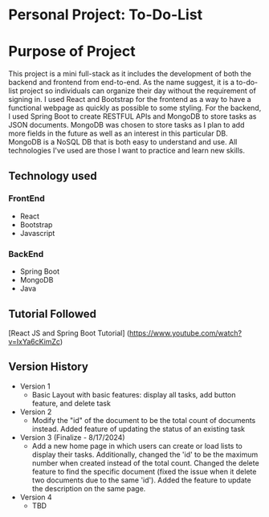 # Personal Project: To-Do-List

# Purpose of Project
This project is a mini full-stack as it includes the development of both the backend and frontend from end-to-end. 
As the name suggest, it is a to-do-list project so individuals can organize their day without the requirement of signing in.
I used React and Bootstrap for the frontend as a way to have a functional webpage as quickly as possible to some styling.
For the backend, I used Spring Boot to create RESTFUL APIs and MongoDB to store tasks as JSON documents. MongoDB was chosen to store
tasks as I plan to add more fields in the future as well as an interest in this particular DB. 
MongoDB is a NoSQL DB that is both easy to understand and use. All technologies I've used are those I want to practice and learn new skills.

## Technology used

### FrontEnd

- React
- Bootstrap
- Javascript

### BackEnd

- Spring Boot
- MongoDB
- Java


## Tutorial Followed

[React JS and Spring Boot Tutorial] (https://www.youtube.com/watch?v=IxYa6cKimZc)

## Version History

- Version 1
    - Basic Layout with basic features: display all tasks, add button feature, and delete task
- Version 2
    - Modify the "id" of the document to be the total count of documents instead. Added feature of updating the status of an existing task
- Version 3 (Finalize - 8/17/2024)
    - Add a new home page in which users can create or load lists to display their tasks. Additionally, changed the 'id' to be the maximum number when created instead of the total count. Changed the delete feature to find the specific document (fixed the issue when it delete two documents due to the same 'id'). Added the feature to update the description on the same page.
- Version 4
    - TBD